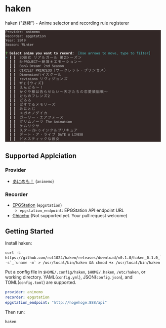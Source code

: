 # haken

haken ("覇権") - Anime selector and recording rule registerer

<p align="center"><img src="https://raw.githubusercontent.com/rot1024/haken/master/doc/screenshot.png" width="600" /></p>

## Supported Applciation

### Provider

 - [あにめも！](http://animemo.jp/) (`animemo`)

### Recorder

 - [EPGStation](https://github.com/l3tnun/EPGStation) (`epgstation`)
   - `epgstation_endpoint`: EPGStation API endpoint URL
 - ~~[Chiachu](https://chinachu.moe)~~ (Not supported yet. Your pull request welcome)

## Getting Started

Install haken:

```
curl -L https://github.com/rot1024/haken/releases/download/v0.1.0/haken_0.1.0_`uname -s`_`uname -m` > /usr/local/bin/haken && chmod +x /usr/local/bin/haken
```

Put a config file in `$HOME/.config/haken`, `$HOME/.haken`, `/etc/haken`, or working directory. YAML(`config.yml`), JSON(`config.json`), and TOML(`config.toml`) are supported.

```yml
provider: animemo
recorder: epgstation
epgstation_endpoint: "http://hogehoge:888/api"
```

Then run:

```sh
haken
```
